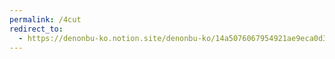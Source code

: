 ```yaml
---
permalink: /4cut
redirect_to:
  - https://denonbu-ko.notion.site/denonbu-ko/14a5076067954921ae9eca0d32e1449e
---
```

